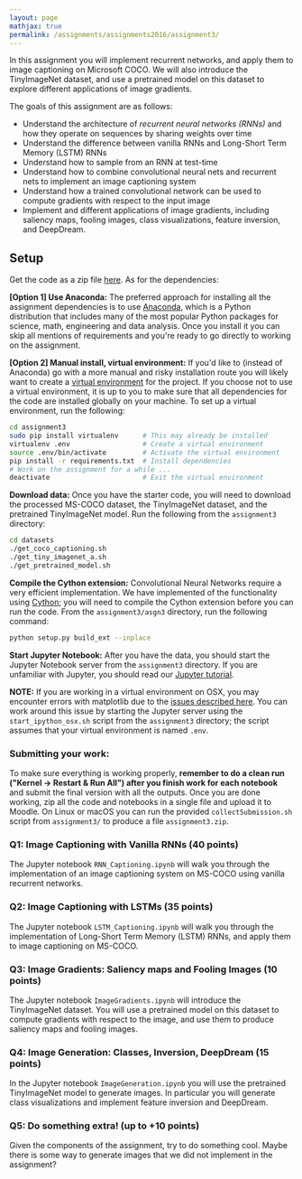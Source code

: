 ```yaml
---
layout: page
mathjax: true
permalink: /assignments/assignments2016/assignment3/
---
```


In this assignment you will implement recurrent networks, and apply them to image captioning on Microsoft COCO. We will also introduce the TinyImageNet dataset, and use a pretrained model on this dataset to explore different applications of image gradients.

The goals of this assignment are as follows:

- Understand the architecture of *recurrent neural networks (RNNs)* and how they operate on sequences by sharing weights over time
- Understand the difference between vanilla RNNs and Long-Short Term Memory (LSTM) RNNs
- Understand how to sample from an RNN at test-time
- Understand how to combine convolutional neural nets and recurrent nets to implement an image captioning system
- Understand how a trained convolutional network can be used to compute gradients with respect to the input image
- Implement and different applications of image gradients, including saliency maps, fooling images, class visualizations, feature inversion, and DeepDream.

## Setup
Get the code as a zip file [here](http://vis-www.cs.umass.edu/697l/asgns/assignment3.zip). As for the dependencies:

**[Option 1] Use Anaconda:**
The preferred approach for installing all the assignment dependencies is to use [Anaconda](https://www.continuum.io/downloads), which is a Python distribution that includes many of the most popular Python packages for science, math, engineering and data analysis. Once you install it you can skip all mentions of requirements and you're ready to go directly to working on the assignment.

**[Option 2] Manual install, virtual environment:**
If you'd like to (instead of Anaconda) go with a more manual and risky installation route you will likely want to create a [virtual environment](http://docs.python-guide.org/en/latest/dev/virtualenvs/) for the project. If you choose not to use a virtual environment, it is up to you to make sure that all dependencies for the code are installed globally on your machine. To set up a virtual environment, run the following:

```bash
cd assignment3
sudo pip install virtualenv      # This may already be installed
virtualenv .env                  # Create a virtual environment
source .env/bin/activate         # Activate the virtual environment
pip install -r requirements.txt  # Install dependencies
# Work on the assignment for a while ...
deactivate                       # Exit the virtual environment
```

**Download data:**
Once you have the starter code, you will need to download the processed MS-COCO dataset, the TinyImageNet dataset, and the pretrained TinyImageNet model. Run the following from the `assignment3` directory:

```bash
cd datasets
./get_coco_captioning.sh
./get_tiny_imagenet_a.sh
./get_pretrained_model.sh
```

**Compile the Cython extension:** Convolutional Neural Networks require a very
efficient implementation. We have implemented of the functionality using
[Cython](http://cython.org/); you will need to compile the Cython extension
before you can run the code. From the `assignment3/asgn3` directory, run the following
command:

```bash
python setup.py build_ext --inplace
```

**Start Jupyter Notebook:**
After you have the data, you should start the Jupyter Notebook server
from the `assignment3` directory. If you are unfamiliar with Jupyter, you should 
read our [Jupyter tutorial](/notes/jupyter-tutorial/).

**NOTE:** If you are working in a virtual environment on OSX, you may encounter
errors with matplotlib due to the
[issues described here](http://matplotlib.org/faq/virtualenv_faq.html).
You can work around this issue by starting the Jupyter server using the
`start_ipython_osx.sh` script from the `assignment3` directory; the script
assumes that your virtual environment is named `.env`.


### Submitting your work:
To make sure everything is working properly, **remember to do a clean run ("Kernel -> Restart & Run All") after you finish work for each notebook** and submit the final version with all the outputs. 
Once you are done working, zip all the code and notebooks in a single file and upload it to Moodle. On Linux or macOS you can run the provided `collectSubmission.sh` script from `assignment3/` to produce a file `assignment3.zip`.

### Q1: Image Captioning with Vanilla RNNs (40 points)
The Jupyter notebook `RNN_Captioning.ipynb` will walk you through the
implementation of an image captioning system on MS-COCO using vanilla recurrent
networks.

### Q2: Image Captioning with LSTMs (35 points)
The Jupyter notebook `LSTM_Captioning.ipynb` will walk you through the
implementation of Long-Short Term Memory (LSTM) RNNs, and apply them to image
captioning on MS-COCO.

### Q3: Image Gradients: Saliency maps and Fooling Images (10 points)
The Jupyter notebook `ImageGradients.ipynb` will introduce the TinyImageNet
dataset. You will use a pretrained model on this dataset to compute gradients
with respect to the image, and use them to produce saliency maps and fooling
images.

### Q4: Image Generation: Classes, Inversion, DeepDream (15 points)
In the Jupyter notebook `ImageGeneration.ipynb` you will use the pretrained
TinyImageNet model to generate images. In particular you will generate
class visualizations and implement feature inversion and DeepDream.

### Q5: Do something extra! (up to +10 points)
Given the components of the assignment, try to do something cool. Maybe there is
some way to generate images that we did not implement in the assignment?

